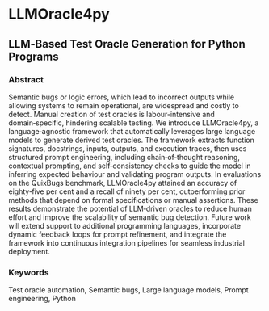 # LLMOracle4py

## LLM‑Based Test Oracle Generation for Python Programs

### Abstract
Semantic bugs or logic errors, which lead to incorrect outputs while allowing systems to remain operational, are widespread and costly to detect. Manual creation of test oracles is labour-intensive and domain‑specific, hindering scalable testing. We introduce LLMOracle4py, a language‑agnostic framework that automatically leverages large language models to generate derived test oracles. The framework extracts function signatures, docstrings, inputs, outputs, and execution traces, then uses structured prompt engineering, including chain‑of‑thought reasoning, contextual prompting, and self‑consistency checks to guide the model in inferring expected behaviour and validating program outputs. In evaluations on the QuixBugs benchmark, LLMOracle4py attained an accuracy of eighty‑five per cent and a recall of ninety per cent, outperforming prior methods that depend on formal specifications or manual assertions. These results demonstrate the potential of LLM‑driven oracles to reduce human effort and improve the scalability of semantic bug detection. Future work will extend support to additional programming languages, incorporate dynamic feedback loops for prompt refinement, and integrate the framework into continuous integration pipelines for seamless industrial deployment.

### Keywords
Test oracle automation, Semantic bugs, Large language models, Prompt engineering, Python
